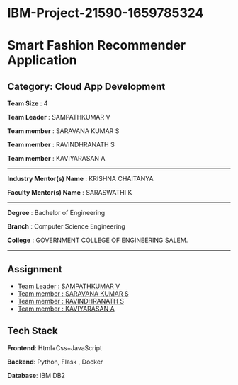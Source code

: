 # IBM-Project-21590-1659785324
# Smart Fashion Recommender Application
## Category: Cloud App Development

**Team Size** : 4

**Team Leader** : SAMPATHKUMAR V

**Team member** : SARAVANA KUMAR S

**Team member** : RAVINDHRANATH S

**Team member** : KAVIYARASAN A
___
**Industry Mentor(s) Name** : KRISHNA CHAITANYA

**Faculty Mentor(s) Name** : SARASWATHI K
___

**Degree** : Bachelor of Engineering

**Branch** : Computer Science Engineering

**College** : GOVERNMENT COLLEGE OF ENGINEERING SALEM.
___
## Assignment
 - [Team Leader : SAMPATHKUMAR V](https://github.com/IBM-EPBL/IBM-Project-21590-1659785324/tree/master/Assignments/Sampath)
 - [Team member : SARAVANA KUMAR S](https://github.com/IBM-EPBL/IBM-Project-21590-1659785324/tree/master/Assignments/Saravanan)
 - [Team member : RAVINDHRANATH S](https://github.com/IBM-EPBL/IBM-Project-21590-1659785324/tree/master/Assignments/Ravindhranath)
 - [Team member : KAVIYARASAN A](https://github.com/IBM-EPBL/IBM-Project-21590-1659785324/tree/master/Assignments/Kavi)



## Tech Stack

**Frontend**: Html+Css+JavaScript

**Backend**: Python, Flask , Docker

**Database**: IBM DB2
